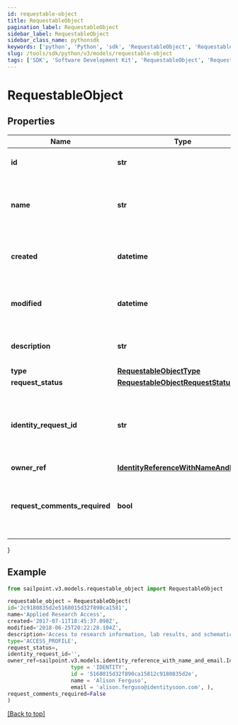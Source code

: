 ```yaml
---
id: requestable-object
title: RequestableObject
pagination_label: RequestableObject
sidebar_label: RequestableObject
sidebar_class_name: pythonsdk
keywords: ['python', 'Python', 'sdk', 'RequestableObject', 'RequestableObject'] 
slug: /tools/sdk/python/v3/models/requestable-object
tags: ['SDK', 'Software Development Kit', 'RequestableObject', 'RequestableObject']
---
```


# RequestableObject


## Properties

Name | Type | Description | Notes
------------ | ------------- | ------------- | -------------
**id** | **str** | Id of the requestable object itself | [optional] 
**name** | **str** | Human-readable display name of the requestable object | [optional] 
**created** | **datetime** | The time when the requestable object was created | [optional] 
**modified** | **datetime** | The time when the requestable object was last modified | [optional] 
**description** | **str** | Description of the requestable object. | [optional] 
**type** | [**RequestableObjectType**](requestable-object-type) |  | [optional] 
**request_status** | [**RequestableObjectRequestStatus**](requestable-object-request-status) |  | [optional] 
**identity_request_id** | **str** | If *requestStatus* is *PENDING*, indicates the id of the associated account activity. | [optional] 
**owner_ref** | [**IdentityReferenceWithNameAndEmail**](identity-reference-with-name-and-email) |  | [optional] 
**request_comments_required** | **bool** | Whether the requester must provide comments when requesting the object. | [optional] 
}

## Example

```python
from sailpoint.v3.models.requestable_object import RequestableObject

requestable_object = RequestableObject(
id='2c9180835d2e5168015d32f890ca1581',
name='Applied Research Access',
created='2017-07-11T18:45:37.098Z',
modified='2018-06-25T20:22:28.104Z',
description='Access to research information, lab results, and schematics.',
type='ACCESS_PROFILE',
request_status=,
identity_request_id='',
owner_ref=sailpoint.v3.models.identity_reference_with_name_and_email.IdentityReferenceWithNameAndEmail(
                    type = 'IDENTITY', 
                    id = '5168015d32f890ca15812c9180835d2e', 
                    name = 'Alison Ferguso', 
                    email = 'alison.ferguso@identitysoon.com', ),
request_comments_required=False
)

```
[[Back to top]](#) 

